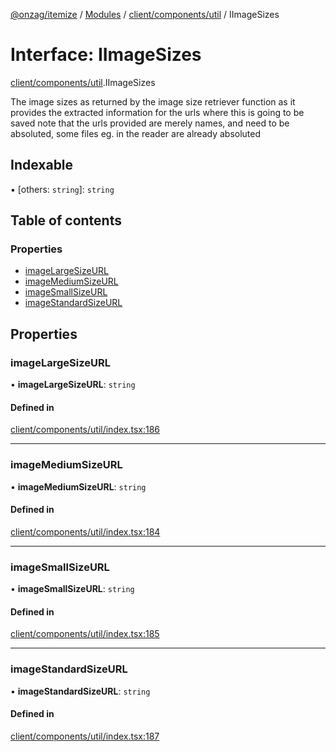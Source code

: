 [@onzag/itemize](../README.md) / [Modules](../modules.md) / [client/components/util](../modules/client_components_util.md) / IImageSizes

# Interface: IImageSizes

[client/components/util](../modules/client_components_util.md).IImageSizes

The image sizes as returned by the image size retriever function
as it provides the extracted information for the urls where this is going to be saved
note that the urls provided are merely names, and need to be absoluted, some files
eg. in the reader are already absoluted

## Indexable

▪ [others: `string`]: `string`

## Table of contents

### Properties

- [imageLargeSizeURL](client_components_util.IImageSizes.md#imagelargesizeurl)
- [imageMediumSizeURL](client_components_util.IImageSizes.md#imagemediumsizeurl)
- [imageSmallSizeURL](client_components_util.IImageSizes.md#imagesmallsizeurl)
- [imageStandardSizeURL](client_components_util.IImageSizes.md#imagestandardsizeurl)

## Properties

### imageLargeSizeURL

• **imageLargeSizeURL**: `string`

#### Defined in

[client/components/util/index.tsx:186](https://github.com/onzag/itemize/blob/59702dd5/client/components/util/index.tsx#L186)

___

### imageMediumSizeURL

• **imageMediumSizeURL**: `string`

#### Defined in

[client/components/util/index.tsx:184](https://github.com/onzag/itemize/blob/59702dd5/client/components/util/index.tsx#L184)

___

### imageSmallSizeURL

• **imageSmallSizeURL**: `string`

#### Defined in

[client/components/util/index.tsx:185](https://github.com/onzag/itemize/blob/59702dd5/client/components/util/index.tsx#L185)

___

### imageStandardSizeURL

• **imageStandardSizeURL**: `string`

#### Defined in

[client/components/util/index.tsx:187](https://github.com/onzag/itemize/blob/59702dd5/client/components/util/index.tsx#L187)
